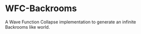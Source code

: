 # WFC-Backrooms
A Wave Function Collapse implementation to generate an infinite Backrooms like world.
